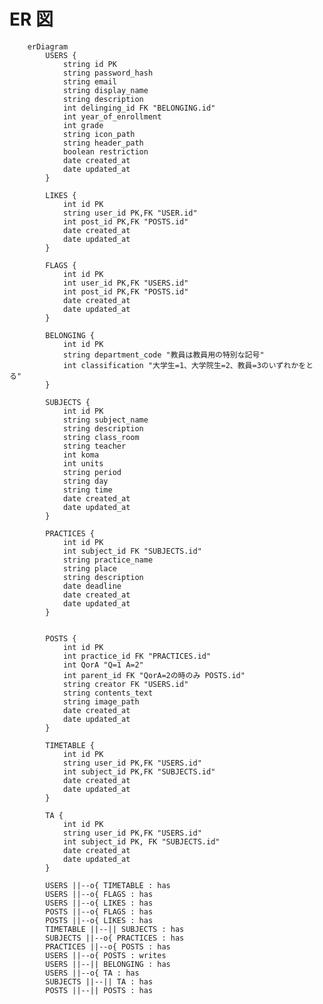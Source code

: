 # ER 図

```mermaid
    erDiagram
        USERS {
            string id PK
            string password_hash
            string email
            string display_name
            string description
            int delinging_id FK "BELONGING.id"
            int year_of_enrollment
            int grade
            string icon_path
            string header_path
            boolean restriction
            date created_at
            date updated_at
        }

        LIKES {
            int id PK
            string user_id PK,FK "USER.id"
            int post_id PK,FK "POSTS.id"
            date created_at
            date updated_at
        }

        FLAGS {
            int id PK
            int user_id PK,FK "USERS.id"
            int post_id PK,FK "POSTS.id"
            date created_at
            date updated_at
        }

        BELONGING {
            int id PK
            string department_code "教員は教員用の特別な記号"
            int classification "大学生=1、大学院生=2、教員=3のいずれかをとる"
        }

        SUBJECTS {
            int id PK
            string subject_name
            string description
            string class_room
            string teacher
            int koma
            int units
            string period
            string day
            string time
            date created_at
            date updated_at
        }

        PRACTICES {
            int id PK
            int subject_id FK "SUBJECTS.id"
            string practice_name
            string place
            string description
            date deadline
            date created_at
            date updated_at
        }


        POSTS {
            int id PK
            int practice_id FK "PRACTICES.id"
            int QorA "Q=1 A=2"
            int parent_id FK "QorA=2の時のみ POSTS.id"
            string creator FK "USERS.id"
            string contents_text
            string image_path
            date created_at
            date updated_at
        }

        TIMETABLE {
            int id PK
            string user_id PK,FK "USERS.id"
            int subject_id PK,FK "SUBJECTS.id"
            date created_at
            date updated_at
        }

        TA {
            int id PK
            string user_id PK,FK "USERS.id"
            int subject_id PK, FK "SUBJECTS.id"
            date created_at
            date updated_at
        }

        USERS ||--o{ TIMETABLE : has
        USERS ||--o{ FLAGS : has
        USERS ||--o{ LIKES : has
        POSTS ||--o{ FLAGS : has
        POSTS ||--o{ LIKES : has
        TIMETABLE ||--|| SUBJECTS : has
        SUBJECTS ||--o{ PRACTICES : has
        PRACTICES ||--o{ POSTS : has
        USERS ||--o{ POSTS : writes
        USERS ||--|| BELONGING : has
        USERS ||--o{ TA : has
        SUBJECTS ||--|| TA : has
        POSTS ||--|| POSTS : has
```

<!--
        QUESTIONS ||--o{ ANSWERS : has
        USERS ||--o{ QUESTIONS : writes
        USERS ||--o{ ANSWERS : writes

        QUESTIONS {
            int 質問ID PK
            int 課題ID FK
            date 投稿日時
            string 作成者 FK
            string 質問名
            string DESCRIPTION
            int いいね数
        }

        ANSWERS {
            int 回答ID PK
            int 質問ID FK
            date 投稿日時
            string 回答内容
            int いいね数
        }
-->
